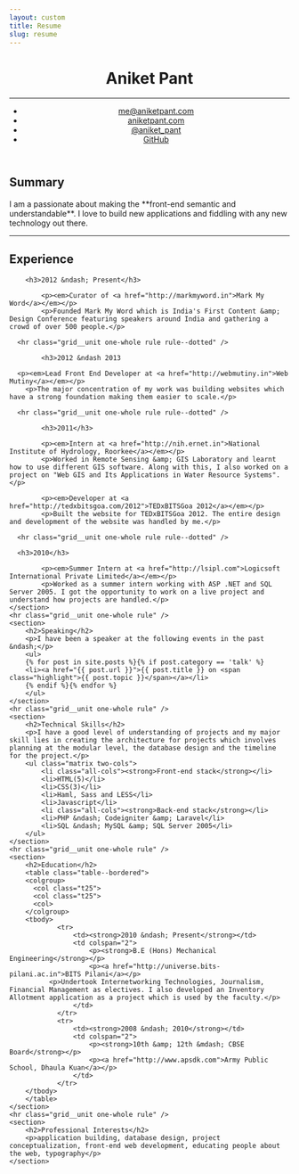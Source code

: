 ```yaml
---
layout: custom
title: Resume
slug: resume
---
```

<div class="header-container">
  <div class="zen-space full-width"></div>
  <div class="grid wrapper">
    <header class="grid__unit one-whole" role="banner">
      <h1 class="grid__unit one-whole title text--center">Aniket Pant</h1>
      <hr class="grid__unit one-whole rule" />
      <ul class="grid__unit one-whole nav nav--banner nav--block">
      	<li><a href="mailto:me@aniketpant.com">me@aniketpant.com</a></li><!--
      	--><li><a href="http://aniketpant.com">aniketpant.com</a></li><!--
        --><li><a href="https://twitter.com/aniket_Pant">@aniket_pant</a></li><!--
        --><li><a href="https://github.com/aniketpant">GitHub</a></li>
      </ul>
    </header> <!-- header -->
  </div>
</div> <!-- header-container -->

<div class="main-container">
  <div class="grid wrapper" role="main">
  	<section>
  		<h2>Summary</h2>
  		<p markdown="1">
  			I am a passionate about making the **front-end semantic and understandable**. I love to build new applications and fiddling with any new technology out there.
  		</p>
  	</section>
    <hr class="grid__unit one-whole rule" />
  	<section>
  		<h2>Experience</h2>

  		<h3>2012 &ndash; Present</h3>

			<p><em>Curator of <a href="http://markmyword.in">Mark My Word</a></em></p>
			<p>Founded Mark My Word which is India's First Content &amp; Design Conference featuring speakers around India and gathering a crowd of over 500 people.</p>

      <hr class="grid__unit one-whole rule rule--dotted" />

			<h3>2012 &ndash 2013
			
      <p><em>Lead Front End Developer at <a href="http://webmutiny.in">Web Mutiny</a></em></p>
    	<p>The major concentration of my work was building websites which have a strong foundation making them easier to scale.</p>
      
      <hr class="grid__unit one-whole rule rule--dotted" />

			<h3>2011</h3>

			<p><em>Intern at <a href="http://nih.ernet.in">National Institute of Hydrology, Roorkee</a></em></p>
			<p>Worked in Remote Sensing &amp; GIS Laboratory and learnt how to use different GIS software. Along with this, I also worked on a project on "Web GIS and Its Applications in Water Resource Systems".</p>

			<p><em>Developer at <a href="http://tedxbitsgoa.com/2012">TEDxBITSGoa 2012</a></em></p>
			<p>Built the website for TEDxBITSGoa 2012. The entire design and development of the website was handled by me.</p>
      
      <hr class="grid__unit one-whole rule rule--dotted" />
      
      <h3>2010</h3>

			<p><em>Summer Intern at <a href="http://lsipl.com">Logicsoft International Private Limited</a></em></p>
			<p>Worked as a summer intern working with ASP .NET and SQL Server 2005. I got the opportunity to work on a live project and understand how projects are handled.</p>
  	</section>
    <hr class="grid__unit one-whole rule" />
  	<section>
  		<h2>Speaking</h2>
  		<p>I have been a speaker at the following events in the past &ndash;</p>
  		<ul>
        {% for post in site.posts %}{% if post.category == 'talk' %}
        <li><a href="{{ post.url }}">{{ post.title }} on <span class="highlight">{{ post.topic }}</span></a></li>
        {% endif %}{% endfor %}
  		</ul>
  	</section>
    <hr class="grid__unit one-whole rule" />
  	<section>
  		<h2>Technical Skills</h2>
  		<p>I have a good level of understanding of projects and my major skill lies in creating the architecture for projects which involves planning at the modular level, the database design and the timeline for the project.</p>
  		<ul class="matrix two-cols">
  			<li class="all-cols"><strong>Front-end stack</strong></li>
  			<li>HTML(5)</li>
  			<li>CSS(3)</li>
  			<li>Haml, Sass and LESS</li>
  			<li>Javascript</li>
  			<li class="all-cols"><strong>Back-end stack</strong></li>
  			<li>PHP &ndash; Codeigniter &amp; Laravel</li>
  			<li>SQL &ndash; MySQL &amp; SQL Server 2005</li>
  		</ul>
  	</section>
    <hr class="grid__unit one-whole rule" />
  	<section>
  		<h2>Education</h2>
  		<table class="table--bordered">
        <colgroup>
          <col class="t25">
          <col class="t25">
          <col>
        </colgroup>
        <tbody>
    			<tr>
    				<td><strong>2010 &ndash; Present</strong></td>
    				<td colspan="2">
    					<p><strong>B.E (Hons) Mechanical Engineering</strong></p>
    					<p><a href="http://universe.bits-pilani.ac.in">BITS Pilani</a></p>
              <p>Undertook Internetworking Technologies, Journalism, Financial Management as electives. I also developed an Inventory Allotment application as a project which is used by the faculty.</p>
    				</td>
    			</tr>
    			<tr>
    				<td><strong>2008 &ndash; 2010</strong></td>
    				<td colspan="2">
    					<p><strong>10th &amp; 12th &mdash; CBSE Board</strong></p>
    					<p><a href="http://www.apsdk.com">Army Public School, Dhaula Kuan</a></p>
    				</td>
    			</tr>
        </tbody>
  		</table>
  	</section>
    <hr class="grid__unit one-whole rule" />
  	<section>
  		<h2>Professional Interests</h2>
  		<p>application building, database design, project conceptualization, front-end web development, educating people about the web, typography</p>
    </section>
  </div> <!-- main -->
</div> <!-- main-container -->

<div class="footer-container">
  <div class="zen-space full-width"></div>
</div>
